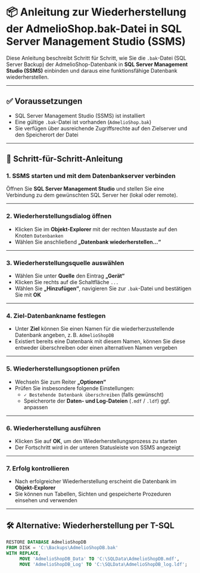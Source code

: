 # 📦 Anleitung zur Wiederherstellung der AdmelioShop.bak-Datei in SQL Server Management Studio (SSMS)

Diese Anleitung beschreibt Schritt für Schritt, wie Sie die `.bak`-Datei (SQL Server Backup) der AdmelioShop-Datenbank in **SQL Server Management Studio (SSMS)** einbinden und daraus eine funktionsfähige Datenbank wiederherstellen.

---

## ✅ Voraussetzungen

- SQL Server Management Studio (SSMS) ist installiert  
- Eine gültige `.bak`-Datei ist vorhanden (`AdmelioShop.bak`)  
- Sie verfügen über ausreichende Zugriffsrechte auf den Zielserver und den Speicherort der Datei  

---

## 🧭 Schritt-für-Schritt-Anleitung

### 1. SSMS starten und mit dem Datenbankserver verbinden
Öffnen Sie **SQL Server Management Studio** und stellen Sie eine Verbindung zu dem gewünschten SQL Server her (lokal oder remote).

---

### 2. Wiederherstellungsdialog öffnen
- Klicken Sie im **Objekt-Explorer** mit der rechten Maustaste auf den Knoten `Datenbanken`
- Wählen Sie anschließend **„Datenbank wiederherstellen…“**

---

### 3. Wiederherstellungsquelle auswählen
- Wählen Sie unter **Quelle** den Eintrag **„Gerät“**
- Klicken Sie rechts auf die Schaltfläche `...`
- Wählen Sie **„Hinzufügen“**, navigieren Sie zur `.bak`-Datei und bestätigen Sie mit **OK**

---

### 4. Ziel-Datenbankname festlegen
- Unter **Ziel** können Sie einen Namen für die wiederherzustellende Datenbank angeben, z. B. `AdmelioShopDB`
- Existiert bereits eine Datenbank mit diesem Namen, können Sie diese entweder überschreiben oder einen alternativen Namen vergeben

---

### 5. Wiederherstellungsoptionen prüfen
- Wechseln Sie zum Reiter **„Optionen“**
- Prüfen Sie insbesondere folgende Einstellungen:
  - `✓ Bestehende Datenbank überschreiben` (falls gewünscht)
  - Speicherorte der **Daten- und Log-Dateien** (`.mdf` / `.ldf`) ggf. anpassen

---

### 6. Wiederherstellung ausführen
- Klicken Sie auf **OK**, um den Wiederherstellungsprozess zu starten
- Der Fortschritt wird in der unteren Statusleiste von SSMS angezeigt

---

### 7. Erfolg kontrollieren
- Nach erfolgreicher Wiederherstellung erscheint die Datenbank im **Objekt-Explorer**
- Sie können nun Tabellen, Sichten und gespeicherte Prozeduren einsehen und verwenden

---

## 🛠️ Alternative: Wiederherstellung per T-SQL

```sql
RESTORE DATABASE AdmelioShopDB
FROM DISK = 'C:\Backups\AdmelioShopDB.bak'
WITH REPLACE,
     MOVE 'AdmelioShopDB_Data' TO 'C:\SQLData\AdmelioShopDB.mdf',
     MOVE 'AdmelioShopDB_Log' TO 'C:\SQLData\AdmelioShopDB_log.ldf';
